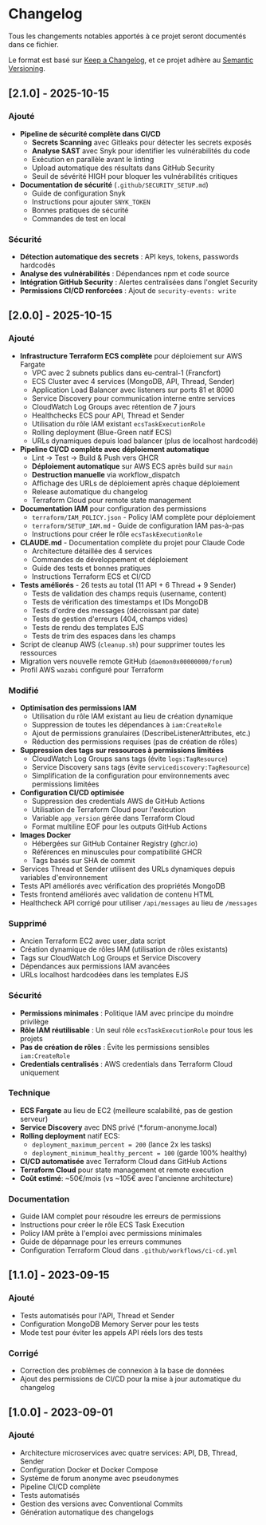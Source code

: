 # Changelog

Tous les changements notables apportés à ce projet seront documentés dans ce fichier.

Le format est basé sur [Keep a Changelog](https://keepachangelog.com/fr/1.0.0/),
et ce projet adhère au [Semantic Versioning](https://semver.org/spec/v2.0.0.html).

## [2.1.0] - 2025-10-15

### Ajouté
- **Pipeline de sécurité complète dans CI/CD**
  - **Secrets Scanning** avec Gitleaks pour détecter les secrets exposés
  - **Analyse SAST** avec Snyk pour identifier les vulnérabilités du code
  - Exécution en parallèle avant le linting
  - Upload automatique des résultats dans GitHub Security
  - Seuil de sévérité HIGH pour bloquer les vulnérabilités critiques
- **Documentation de sécurité** (`.github/SECURITY_SETUP.md`)
  - Guide de configuration Snyk
  - Instructions pour ajouter `SNYK_TOKEN`
  - Bonnes pratiques de sécurité
  - Commandes de test en local

### Sécurité
- **Détection automatique des secrets** : API keys, tokens, passwords hardcodés
- **Analyse des vulnérabilités** : Dépendances npm et code source
- **Intégration GitHub Security** : Alertes centralisées dans l'onglet Security
- **Permissions CI/CD renforcées** : Ajout de `security-events: write`

## [2.0.0] - 2025-10-15

### Ajouté
- **Infrastructure Terraform ECS complète** pour déploiement sur AWS Fargate
  - VPC avec 2 subnets publics dans eu-central-1 (Francfort)
  - ECS Cluster avec 4 services (MongoDB, API, Thread, Sender)
  - Application Load Balancer avec listeners sur ports 81 et 8090
  - Service Discovery pour communication interne entre services
  - CloudWatch Log Groups avec rétention de 7 jours
  - Healthchecks ECS pour API, Thread et Sender
  - Utilisation du rôle IAM existant `ecsTaskExecutionRole`
  - Rolling deployment (Blue-Green natif ECS)
  - URLs dynamiques depuis load balancer (plus de localhost hardcodé)
- **Pipeline CI/CD complète avec déploiement automatique**
  - Lint → Test → Build & Push vers GHCR
  - **Déploiement automatique** sur AWS ECS après build sur `main`
  - **Destruction manuelle** via workflow_dispatch
  - Affichage des URLs de déploiement après chaque déploiement
  - Release automatique du changelog
  - Terraform Cloud pour remote state management
- **Documentation IAM** pour configuration des permissions
  - `terraform/IAM_POLICY.json` - Policy IAM complète pour déploiement
  - `terraform/SETUP_IAM.md` - Guide de configuration IAM pas-à-pas
  - Instructions pour créer le rôle `ecsTaskExecutionRole`
- **CLAUDE.md** - Documentation complète du projet pour Claude Code
  - Architecture détaillée des 4 services
  - Commandes de développement et déploiement
  - Guide des tests et bonnes pratiques
  - Instructions Terraform ECS et CI/CD
- **Tests améliorés** - 26 tests au total (11 API + 6 Thread + 9 Sender)
  - Tests de validation des champs requis (username, content)
  - Tests de vérification des timestamps et IDs MongoDB
  - Tests d'ordre des messages (décroissant par date)
  - Tests de gestion d'erreurs (404, champs vides)
  - Tests de rendu des templates EJS
  - Tests de trim des espaces dans les champs
- Script de cleanup AWS (`cleanup.sh`) pour supprimer toutes les ressources
- Migration vers nouvelle remote GitHub (`daemon0x00000000/forum`)
- Profil AWS `wazabi` configuré pour Terraform

### Modifié
- **Optimisation des permissions IAM**
  - Utilisation du rôle IAM existant au lieu de création dynamique
  - Suppression de toutes les dépendances à `iam:CreateRole`
  - Ajout de permissions granulaires (DescribeListenerAttributes, etc.)
  - Réduction des permissions requises (pas de création de rôles)
- **Suppression des tags sur ressources à permissions limitées**
  - CloudWatch Log Groups sans tags (évite `logs:TagResource`)
  - Service Discovery sans tags (évite `servicediscovery:TagResource`)
  - Simplification de la configuration pour environnements avec permissions limitées
- **Configuration CI/CD optimisée**
  - Suppression des credentials AWS de GitHub Actions
  - Utilisation de Terraform Cloud pour l'exécution
  - Variable `app_version` gérée dans Terraform Cloud
  - Format multiline EOF pour les outputs GitHub Actions
- **Images Docker**
  - Hébergées sur GitHub Container Registry (ghcr.io)
  - Références en minuscules pour compatibilité GHCR
  - Tags basés sur SHA de commit
- Services Thread et Sender utilisent des URLs dynamiques depuis variables d'environnement
- Tests API améliorés avec vérification des propriétés MongoDB
- Tests frontend améliorés avec validation de contenu HTML
- Healthcheck API corrigé pour utiliser `/api/messages` au lieu de `/messages`

### Supprimé
- Ancien Terraform EC2 avec user_data script
- Création dynamique de rôles IAM (utilisation de rôles existants)
- Tags sur CloudWatch Log Groups et Service Discovery
- Dépendances aux permissions IAM avancées
- URLs localhost hardcodées dans les templates EJS

### Sécurité
- **Permissions minimales** : Politique IAM avec principe du moindre privilège
- **Rôle IAM réutilisable** : Un seul rôle `ecsTaskExecutionRole` pour tous les projets
- **Pas de création de rôles** : Évite les permissions sensibles `iam:CreateRole`
- **Credentials centralisés** : AWS credentials dans Terraform Cloud uniquement

### Technique
- **ECS Fargate** au lieu de EC2 (meilleure scalabilité, pas de gestion serveur)
- **Service Discovery** avec DNS privé (*.forum-anonyme.local)
- **Rolling deployment** natif ECS:
  - `deployment_maximum_percent = 200` (lance 2x les tasks)
  - `deployment_minimum_healthy_percent = 100` (garde 100% healthy)
- **CI/CD automatisée** avec Terraform Cloud dans GitHub Actions
- **Terraform Cloud** pour state management et remote execution
- **Coût estimé**: ~50€/mois (vs ~105€ avec l'ancienne architecture)

### Documentation
- Guide IAM complet pour résoudre les erreurs de permissions
- Instructions pour créer le rôle ECS Task Execution
- Policy IAM prête à l'emploi avec permissions minimales
- Guide de dépannage pour les erreurs communes
- Configuration Terraform Cloud dans `.github/workflows/ci-cd.yml`

## [1.1.0] - 2023-09-15

### Ajouté
- Tests automatisés pour l'API, Thread et Sender
- Configuration MongoDB Memory Server pour les tests
- Mode test pour éviter les appels API réels lors des tests

### Corrigé
- Correction des problèmes de connexion à la base de données
- Ajout des permissions de CI/CD pour la mise à jour automatique du changelog

## [1.0.0] - 2023-09-01

### Ajouté
- Architecture microservices avec quatre services: API, DB, Thread, Sender
- Configuration Docker et Docker Compose
- Système de forum anonyme avec pseudonymes
- Pipeline CI/CD complète
- Tests automatisés
- Gestion des versions avec Conventional Commits
- Génération automatique des changelogs
